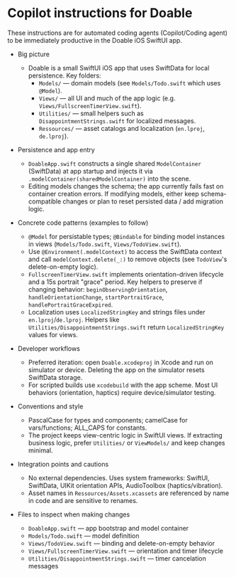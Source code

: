 # Copilot instructions for Doable

These instructions are for automated coding agents (Copilot/Coding agent) to be immediately productive in the Doable iOS SwiftUI app.

- Big picture

  - Doable is a small SwiftUI iOS app that uses SwiftData for local persistence. Key folders:
    - `Models/` — domain models (see `Models/Todo.swift` which uses `@Model`).
    - `Views/` — all UI and much of the app logic (e.g. `Views/FullscreenTimerView.swift`).
    - `Utilities/` — small helpers such as `DisappointmentStrings.swift` for localized messages.
    - `Ressources/` — asset catalogs and localization (`en.lproj`, `de.lproj`).

- Persistence and app entry

  - `DoableApp.swift` constructs a single shared `ModelContainer` (SwiftData) at app startup and injects it via `.modelContainer(sharedModelContainer)` into the scene.
  - Editing models changes the schema; the app currently fails fast on container creation errors. If modifying models, either keep schema-compatible changes or plan to reset persisted data / add migration logic.

- Concrete code patterns (examples to follow)

  - `@Model` for persistable types; `@Bindable` for binding model instances in views (`Models/Todo.swift`, `Views/TodoView.swift`).
  - Use `@Environment(.modelContext)` to access the SwiftData context and call `modelContext.delete(_:)` to remove objects (see `TodoView`'s delete-on-empty logic).
  - `FullscreenTimerView.swift` implements orientation-driven lifecycle and a 15s portrait "grace" period. Key helpers to preserve if changing behavior: `beginObservingOrientation`, `handleOrientationChange`, `startPortraitGrace`, `handlePortraitGraceExpired`.
  - Localization uses `LocalizedStringKey` and strings files under `en.lproj`/`de.lproj`. Helpers like `Utilities/DisappointmentStrings.swift` return `LocalizedStringKey` values for views.

- Developer workflows

  - Preferred iteration: open `Doable.xcodeproj` in Xcode and run on simulator or device. Deleting the app on the simulator resets SwiftData storage.
  - For scripted builds use `xcodebuild` with the app scheme. Most UI behaviors (orientation, haptics) require device/simulator testing.

- Conventions and style

  - PascalCase for types and components; camelCase for vars/functions; ALL_CAPS for constants.
  - The project keeps view-centric logic in SwiftUI views. If extracting business logic, prefer `Utilities/` or `ViewModels/` and keep changes minimal.

- Integration points and cautions

  - No external dependencies. Uses system frameworks: SwiftUI, SwiftData, UIKit orientation APIs, AudioToolbox (haptics/vibration).
  - Asset names in `Ressources/Assets.xcassets` are referenced by name in code and are sensitive to renames.

- Files to inspect when making changes
  - `DoableApp.swift` — app bootstrap and model container
  - `Models/Todo.swift` — model definition
  - `Views/TodoView.swift` — binding and delete-on-empty behavior
  - `Views/FullscreenTimerView.swift` — orientation and timer lifecycle
  - `Utilities/DisappointmentStrings.swift` — timer cancelation messages
